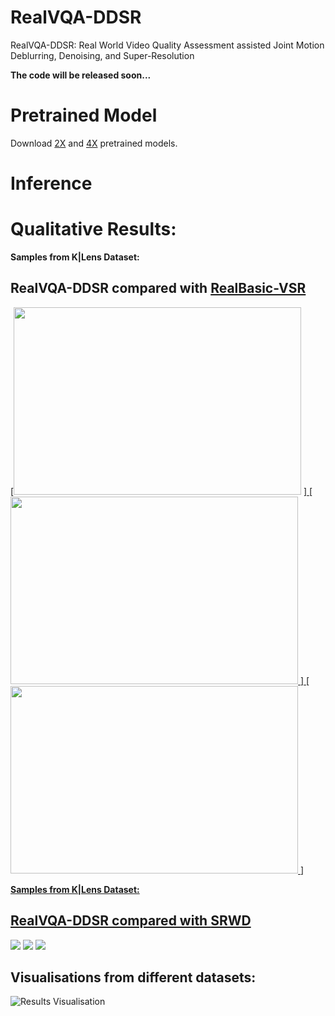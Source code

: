 # RealVQA-DDSR
RealVQA-DDSR: Real World Video Quality Assessment assisted Joint Motion Deblurring, Denoising, and Super-Resolution

**The code will be released soon...**


# Pretrained Model

Download [2X](https://drive.google.com/drive/u/0/folders/1-TM-IzzL9DqIetmdJmDNndBdGs4wmsSR) and [4X](https://drive.google.com/drive/u/0/folders/1eCJdxf_g-Zg7t02mdpztVxpImf-XodBe) pretrained models.


# Inference



# Qualitative Results:
**Samples from K|Lens Dataset:**
## RealVQA-DDSR compared with [RealBasic-VSR](https://github.com/ckkelvinchan/RealBasicVSR/tree/master)

<p float="left">
  [<img width="460" height="300" src="https://github.com/ajeetkverma/RealVQA-DDSR/blob/main/resource/slider1_rbvsr.png"> <a href="https://interacty.me/projects/68c7327276e9827f">]
  [<img width="460" height="300" src="https://github.com/ajeetkverma/RealVQA-DDSR/blob/main/resource/slider2_rbvsr.png"> <a href="https://interacty.me/projects/68c7327276e9827f">]
  [<img width="460" height="300" src="https://github.com/ajeetkverma/RealVQA-DDSR/blob/main/resource/slider3_rbvsr.png"> <a href="https://interacty.me/projects/68c7327276e9827f">]

</p>




**Samples from K|Lens Dataset:**
## RealVQA-DDSR compared with [SRWD](https://openaccess.thecvf.com/content/CVPR2023W/NTIRE/papers/Jeelani_Expanding_Synthetic_Real-World_Degradations_for_Blind_Video_Super_Resolution_CVPRW_2023_paper.pdf)
[<img src="https://github.com/ajeetkverma/RealVQA-DDSR/blob/main/resource/slider1_srwd.png">](https://interacty.me/projects/ca92568308c4271d)
[<img src="https://github.com/ajeetkverma/RealVQA-DDSR/blob/main/resource/slider2_srwd.png">](https://interacty.me/projects/ca92568308c4271d)
[<img src="https://github.com/ajeetkverma/RealVQA-DDSR/blob/main/resource/slider3_srwd.png">](https://interacty.me/projects/ca92568308c4271d)

## Visualisations from different datasets:
![Results Visualisation](https://github.com/ajeetkverma/RealVQA-DDSR/blob/main/resource/aj_ddsr_results.png)
